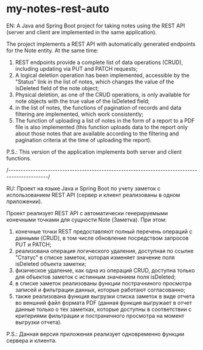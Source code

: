 # my-notes-rest-auto
EN: A Java and Spring Boot project for taking notes using the REST API (server and client are implemented in the same application). 

The project implements a REST API with automatically generated endpoints for the Note entity. At the same time: 
1. REST endpoints provide a complete list of data operations (CRUD), including updating via PUT and PATCH requests; 
2. A logical deletion operation has been implemented, accessible by the "Status" link in the list of notes, which changes the value of the IsDeleted field of the note object; 
3. Physical deletion, as one of the CRUD operations, is only available for note objects with the true value of the IsDeleted field; 
4. in the list of notes, the functions of pagination of records and data filtering are implemented, which work consistently; 
5. The function of uploading a list of notes in the form of a report to a PDF file is also implemented (this function uploads data to the report only about those notes that are available according to the filtering and pagination criteria at the time of uploading the report).

P.S.: This version of the application implements both server and client functions. 

/*----------------------------------------------------------------------------------------------*/

RU: Проект на языке Java и Spring Boot по учету заметок с использованием REST API (сервер и клиент реализованы в одном приложении).

Проект реализует REST API с автоматически генерируемыми конечными точками для сущности Note (Заметка). При этом: 
1. конечные точки REST предоставляют полный перечень операций с данными (CRUD), в том числе обновление посредством запросов PUT и PATCH; 
2. реализована операция логического удаления, доступная по ссылке "Статус" в списке заметок, которая изменяет значение поля isDeleted объекта заметки; 
3. физическое удаление, как одна из операций CRUD, доступна только для объектов заметок с истинным значением поля isDeleted; 
4. в списке заметок реализованы функции пострачниного просмотра записей и фильтрации данных, которые работают согласованно; 
5. также реализована функция выгрузки списка заметок в виде отчета во веншний файл формата PDF (данная функция выгружает в отчет данные только о тех заметках, которые доступны в соответствии с критериями фильтрации и постраничного просмотра на момент выгрузки отчета).

P.S.: Данная версия приложения реализует одновременно функции сервера и клиента. 
